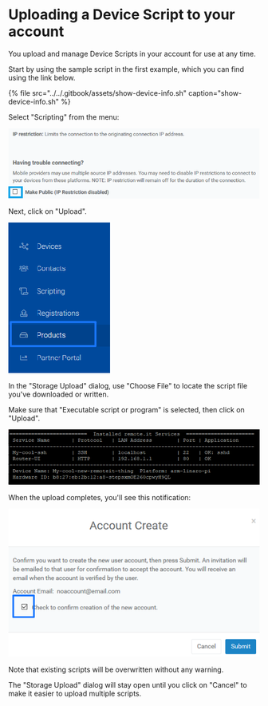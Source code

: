 # Uploading a Device Script to your account

You upload and manage Device Scripts in your account for use at any time.

Start by using the sample script in the first example, which you can find using the link below.

{% file src="../../.gitbook/assets/show-device-info.sh" caption="show-device-info.sh" %}

Select "Scripting" from the menu:

![](../../.gitbook/assets/image%20%28140%29.png)

Next, click on "Upload".

![](../../.gitbook/assets/image%20%2874%29.png)

In the "Storage Upload" dialog, use "Choose File" to locate the script file you've downloaded or written.

Make sure that "Executable script or program" is selected, then click on "Upload".

![](../../.gitbook/assets/image%20%28111%29.png)

When the upload completes, you'll see this notification:

![](../../.gitbook/assets/image%20%2816%29.png)

Note that existing scripts will be overwritten without any warning.

The "Storage Upload" dialog will stay open until you click on "Cancel" to make it easier to upload multiple scripts.

